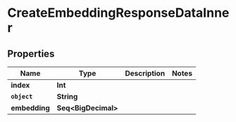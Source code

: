 

# CreateEmbeddingResponseDataInner


## Properties

Name | Type | Description | Notes
------------ | ------------- | ------------- | -------------
**index** | **Int** |  | 
**`object`** | **String** |  | 
**embedding** | **Seq&lt;BigDecimal&gt;** |  | 



